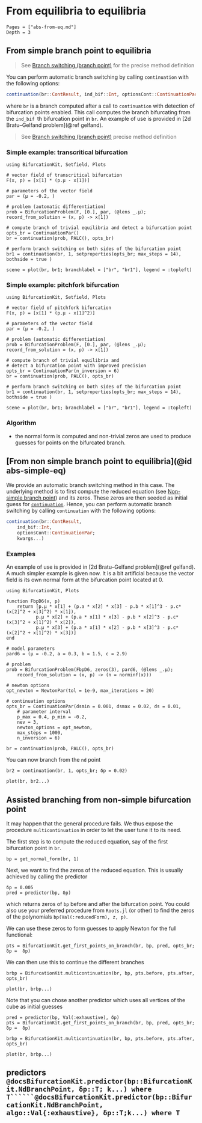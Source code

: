 # From equilibria to equilibria

```@contents
Pages = ["abs-from-eq.md"]
Depth = 3
```

## From simple branch point to equilibria

> See [Branch switching (branch point)](@ref) for the precise method definition


You can perform automatic branch switching by calling `continuation` with the following options:

```julia
continuation(br::ContResult, ind_bif::Int, optionsCont::ContinuationPar; kwargs...)
```

where `br` is a branch computed after a call to `continuation` with detection of bifurcation points enabled. This call computes the branch bifurcating from the `ind_bif `th bifurcation point in `br`. An example of use is provided in [2d Bratu–Gelfand problem](@ref gelfand).

> See [Branch switching (branch point)](@ref) precise method definition

### Simple example: transcritical bifurcation

```@example TUT1_ABS_EQ_EQ
using BifurcationKit, Setfield, Plots

# vector field of transcritical bifurcation
F(x, p) = [x[1] * (p.μ - x[1])]

# parameters of the vector field
par = (μ = -0.2, )

# problem (automatic differentiation)
prob = BifurcationProblem(F, [0.], par, (@lens _.μ); record_from_solution = (x, p) -> x[1])

# compute branch of trivial equilibria and detect a bifurcation point
opts_br = ContinuationPar()
br = continuation(prob, PALC(), opts_br)
	
# perform branch switching on both sides of the bifurcation point
br1 = continuation(br, 1, setproperties(opts_br; max_steps = 14), bothside = true )

scene = plot(br, br1; branchlabel = ["br", "br1"], legend = :topleft)
```

### Simple example: pitchfork bifurcation

```@example TUT1b_ABS_EQ_EQ
using BifurcationKit, Setfield, Plots

# vector field of pitchfork bifurcation
F(x, p) = [x[1] * (p.μ - x[1]^2)]

# parameters of the vector field
par = (μ = -0.2, )

# problem (automatic differentiation)
prob = BifurcationProblem(F, [0.], par, (@lens _.μ); record_from_solution = (x, p) -> x[1])

# compute branch of trivial equilibria and 
# detect a bifurcation point with improved precision
opts_br = ContinuationPar(n_inversion = 6)
br = continuation(prob, PALC(), opts_br)
	
# perform branch switching on both sides of the bifurcation point
br1 = continuation(br, 1, setproperties(opts_br; max_steps = 14), bothside = true )

scene = plot(br, br1; branchlabel = ["br", "br1"], legend = :topleft)
```

### Algorithm
- the normal form is computed and non-trivial zeros are used to produce guesses for points on the bifurcated branch.


## [From non simple branch point to equilibria](@id abs-simple-eq)

We provide an automatic branch switching method in this case. The underlying method is to first compute the reduced equation (see [Non-simple branch point](@ref)) and its zeros. These zeros are then seeded as initial guess for [`continuation`](@ref). Hence, you can perform automatic branch switching by calling `continuation` with the following options:

```julia
continuation(br::ContResult, 
	ind_bif::Int,
	optionsCont::ContinuationPar;
	kwargs...)
```

### Examples

An example of use is provided in [2d Bratu–Gelfand problem](@ref gelfand). A much simpler example is given now. It is a bit artificial because the vector field is its own normal form at the bifurcation point located at 0.

```@example TUT2_ABS_EQ_EQ
using BifurcationKit, Plots

function FbpD6(x, p)
    return [p.μ * x[1] + (p.a * x[2] * x[3] - p.b * x[1]^3 - p.c*(x[2]^2 + x[3]^2) * x[1]),
           p.μ * x[2] + (p.a * x[1] * x[3] - p.b * x[2]^3 - p.c*(x[3]^2 + x[1]^2) * x[2]),
           p.μ * x[3] + (p.a * x[1] * x[2] - p.b * x[3]^3 - p.c*(x[2]^2 + x[1]^2) * x[3])]
end

# model parameters
pard6 = (μ = -0.2, a = 0.3, b = 1.5, c = 2.9)

# problem
prob = BifurcationProblem(FbpD6, zeros(3), pard6, (@lens _.μ);
	record_from_solution = (x, p) -> (n = norminf(x)))

# newton options
opt_newton = NewtonPar(tol = 1e-9, max_iterations = 20)

# continuation options
opts_br = ContinuationPar(dsmin = 0.001, dsmax = 0.02, ds = 0.01, 
	# parameter interval
	p_max = 0.4, p_min = -0.2, 
	nev = 3, 
	newton_options = opt_newton, 
	max_steps = 1000, 
	n_inversion = 6)

br = continuation(prob, PALC(), opts_br)
```

You can now branch from the `nd` point

```@example TUT2_ABS_EQ_EQ
br2 = continuation(br, 1, opts_br; δp = 0.02)

plot(br, br2...)
```

## Assisted branching from non-simple bifurcation point

It may happen that the general procedure fails. We thus expose the procedure `multicontinuation` in order to let the user tune it to its need.

The first step is to compute the reduced equation, say of the first bifurcation point in `br`.

```@example TUT2_ABS_EQ_EQ
bp = get_normal_form(br, 1)
```

Next, we want to find the zeros of the reduced equation. This is usually achieved by calling the predictor

```@example TUT2_ABS_EQ_EQ
δp = 0.005
pred = predictor(bp, δp)
```

which returns zeros of `bp` before and after the bifurcation point. You could also use your preferred procedure from `Roots.jl` (or other) to find the zeros of the polynomials `bp(Val(:reducedForm), z, p)`.

We can use these zeros to form guesses to apply Newton for the full functional:

```@example TUT2_ABS_EQ_EQ
pts = BifurcationKit.get_first_points_on_branch(br, bp, pred, opts_br; δp =  δp)
```

We can then use this to continue the different branches

```@example TUT2_ABS_EQ_EQ
brbp = BifurcationKit.multicontinuation(br, bp, pts.before, pts.after, opts_br)

plot(br, brbp...)
```

Note that you can chose another predictor which uses all vertices of the cube as initial guesses

```@example TUT2_ABS_EQ_EQ
pred = predictor(bp, Val(:exhaustive), δp)
pts = BifurcationKit.get_first_points_on_branch(br, bp, pred, opts_br; δp =  δp)
```

```@example TUT2_ABS_EQ_EQ
brbp = BifurcationKit.multicontinuation(br, bp, pts.before, pts.after, opts_br)

plot(br, brbp...)
```
## predictors ```@docsBifurcationKit.predictor(bp::BifurcationKit.NdBranchPoint, δp::T; k...) where T``````@docsBifurcationKit.predictor(bp::BifurcationKit.NdBranchPoint, algo::Val{:exhaustive}, δp::T;k...) where T```
